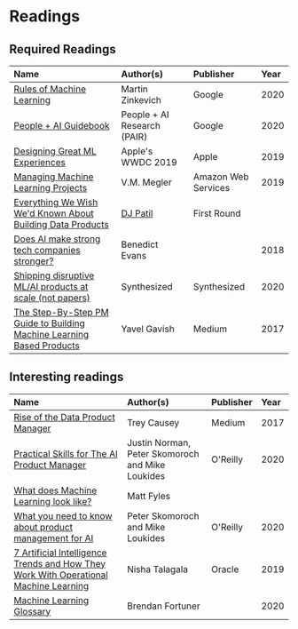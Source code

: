 # Readings

## Required Readings

| Name | Author\(s\) | Publisher | Year |
| :--- | :--- | :--- | :--- |
| [Rules of Machine Learning](http://martin.zinkevich.org/rules_of_ml/rules_of_ml.pdf) | Martin Zinkevich | Google | 2020 |
| [People + AI Guidebook](https://pair.withgoogle.com/) | People + AI Research \(PAIR\) | Google | 2020 |
| [Designing Great ML Experiences](https://developer.apple.com/videos/play/wwdc2019/803/) | Apple's WWDC 2019 | Apple | 2019 |
| [Managing Machine Learning Projects](https://d1.awsstatic.com/whitepapers/aws-managing-ml-projects.pdf) | V.M. Megler | Amazon Web Services | 2019 |
| [Everything We Wish We'd Known About Building Data Products](https://firstround.com/review/everything-we-wish-wed-known-about-building-data-products/) | [DJ Patil](https://firstround.com/review/everything-we-wish-wed-known-about-building-data-products/) | First Round |  |
| [Does AI make strong tech companies stronger?](https://www.ben-evans.com/benedictevans/2018/12/19/does-ai-make-strong-tech-companies-stronger) | Benedict Evans |  | 2018 |
| [Shipping disruptive ML/AI products at scale \(not papers\)](https://medium.com/@synthesized/shipping-disruptive-ml-ai-products-at-scale-not-papers-4008c6131f12) | Synthesized | Synthesized | 2020 |
| [The Step-By-Step PM Guide to Building Machine Learning Based Products](https://medium.com/@yaelg/product-manager-pm-step-by-step-tutorial-building-machine-learning-products-ffa7817aa8ab) | Yavel Gavish | Medium | 2017 |

## Interesting readings

| Name | Author\(s\) | Publisher | Year |
| :--- | :--- | :--- | :--- |
| [Rise of the Data Product Manager](https://medium.com/@treycausey/rise-of-the-data-product-manager-2fb9961b21d1) | Trey Causey | Medium | 2017 |
| [Practical Skills for The AI Product Manager](https://www.oreilly.com/radar/practical-skills-for-the-ai-product-manager/) | Justin Norman, Peter Skomoroch and Mike Loukides | O'Reilly | 2020 |
| [What does Machine Learning look like?](https://www.graphcore.ai/posts/what-does-machine-learning-look-like) | Matt Fyles |  |  |
| [What you need to know about product management for AI](%20%20https://www.oreilly.com/radar/what-you-need-to-know-about-product-management-for-ai/) | Peter Skomoroch and Mike Loukides | O'Reilly | 2020 |
| [7 Artificial Intelligence Trends and How They Work With Operational Machine Learning](https://blogs.oracle.com/datascience/7-artificial-intelligence-trends-and-how-they-work-with-operational-machine-learning-v2) | Nisha Talagala | Oracle | 2019 |
| [Machine Learning Glossary](https://ml-cheatsheet.readthedocs.io/en/latest/index.html) | Brendan Fortuner |  | 2020 |

